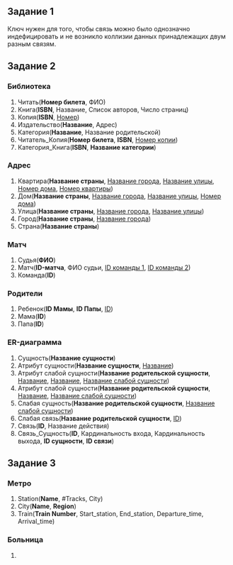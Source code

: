 ## Задание 1
Ключ нужен для того, чтобы связь можно было однозначно индефицировать и не возникло коллизии данных принадлежащих двум разным связям.
## Задание 2

### Библиотека
1. Читать(**Номер билета**, ФИО)
2. Книга(**ISBN**, Название, Список авторов, Число страниц)
3. Копия(**ISBN**, <ins>Номер</ins>)
4. Издательство(**Название**, Адрес)
5. Категория(**Название**, Название родительской)
6. Читатель_Копия(**Номер билета**, **ISBN**, <ins>Номер копии</ins>)
7. Категория_Книга(**ISBN**, **Название категории**)

### Адрес
1. Квартира(**Название страны**, <ins>Название города</ins>, <ins>Название улицы</ins>, <ins>Номер дома</ins>, <ins>Номер квартиры</ins>)
2. Дом(**Название страны**, <ins>Название города</ins>, <ins>Название улицы</ins>, <ins>Номер дома</ins>)
3. Улица(**Название страны**, <ins>Название города</ins>, <ins>Название улицы</ins>)
4. Город(**Название страны**, <ins>Название города</ins>)
5. Страна(**Название страны**)

### Матч
1. Судья(**ФИО**)
2. Матч(**ID-матча**, ФИО судьи, <ins>ID команды 1</ins>, <ins>ID команды 2</ins>)
3. Команда(**ID**)

### Родители
1. Ребенок(**ID Мамы**, **ID Папы**, <ins>ID</ins>)
2. Мама(**ID**)
3. Папа(**ID**)

### ER-диаграмма
1. Сущность(**Название сущности**)
2. Атрибут сущности(**Название сущности**, *Название*)
3. Атрибут слабой сущности(**Название родительской сущности**, *Название*, *Название*, *Название слабой сущности*)
4. Атрибут слабой сущности(**Название родительской сущности**, *Название*, *Название слабой сущности*)
5. Слабая сущность(**Название родительской сущности**,  *Название слабой сущности*)
6. Слабая связь(**Название родительской сущности**, *ID*) 
7. Связь(**ID**, Название действия)
8. Связь_Сущность(**ID**, Кардинальность входа, Кардинальность выхода, **ID сущности**, **ID связи**)

## Задание 3
### Метро
1. Station(**Name**, #Tracks, City)
2. City(**Name**, **Region**)
3. Train(**Train Number**, Start_station, End_station, Departure_time, Arrival_time)

### Больница
1.

<style>
    em{
        font-style: normal;
        text-decoration: underline;
    }
 </style>